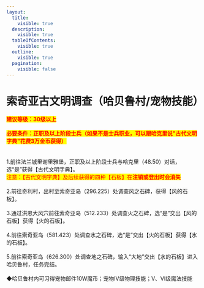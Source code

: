 ```yaml
---
layout:
  title:
    visible: true
  description:
    visible: true
  tableOfContents:
    visible: true
  outline:
    visible: true
  pagination:
    visible: false
---
```


# 索奇亚古文明调查（哈贝鲁村/宠物技能）

<mark style="color:red;">**建议等级：30级以上**</mark>\
\
<mark style="color:red;">**必要条件：正职及以上阶段士兵（如果不是士兵职业，可以跟哈克里说"古代文明字典"花费3万金币获得）**</mark>\
\
\
1.前往法兰城里谢里雅堡，正职及以上阶段士兵与哈克里（48.50）对话，选“是”获得【古代文明字典】。\
<mark style="color:red;">注意：【古代文明字典】及后续获得的四种【石板】在</mark><mark style="color:red;">**注销或登出时会消失**</mark>\
\
2.前往奇利村，出村至索奇亚岛（296.225）处调查风之石碑，获得【风的石板】。\
\
3.通过洪恩大风穴前往索奇亚岛（512.233）处调查火之石碑，选“是”交出【风的石板】获得【火的石板】。\
\
4.前往索奇亚岛（581.423）处调查水之石碑，选“是”交出【火的石板】获得【水的石板】。\
\
5.前往索奇亚岛（626.300）处调查地之石碑，输入“大地”交出【水的石板】进入哈贝鲁村，任务完结。\
\
◆哈贝鲁村内可习得宠物邮件10W魔币；宠物IV级物理技能；V、VI级魔法技能
